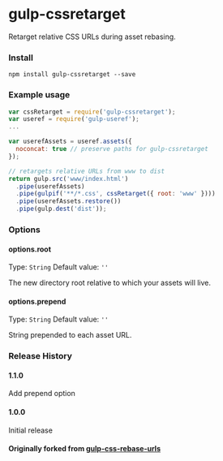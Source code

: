 gulp-cssretarget
================

Retarget relative CSS URLs during asset rebasing.

### Install
```shell
npm install gulp-cssretarget --save
```

### Example usage
```js
var cssRetarget = require('gulp-cssretarget');
var useref = require('gulp-useref');
...

var userefAssets = useref.assets({
  noconcat: true // preserve paths for gulp-cssretarget
});

// retargets relative URLs from www to dist
return gulp.src('www/index.html')
  .pipe(userefAssets)
  .pipe(gulpif('**/*.css', cssRetarget({ root: 'www' })))
  .pipe(userefAssets.restore())
  .pipe(gulp.dest('dist'));
```

### Options
#### options.root
Type: `String`
Default value: `''`

The new directory root relative to which your assets will live.

#### options.prepend
Type: `String`
Default value: `''`

String prepended to each asset URL.

### Release History
#### 1.1.0
  Add prepend option
#### 1.0.0
  Initial release

#### Originally forked from [gulp-css-rebase-urls](https://github.com/kjbekkelund/gulp-css-rebase-urls)
